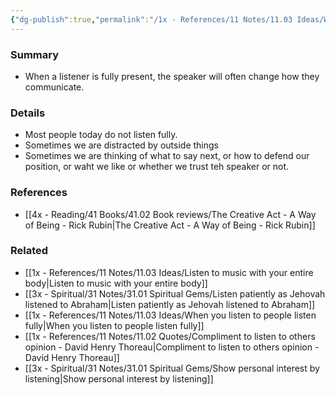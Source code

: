 ```yaml
---
{"dg-publish":true,"permalink":"/1x - References/11 Notes/11.03 Ideas/When we listen fully the speaker communicates differently/","title":"When we listen fully the speaker communicates differently","created":"2023-03-23T18:42:12.000+03:00","updated":"2024-02-14T20:18:20.531+03:00"}
---
```



### Summary
- When a listener is fully present, the speaker will often change how they communicate.

### Details
- Most people today do not listen fully.
- Sometimes we are distracted by outside things
- Sometimes we are thinking of what to say next, or how to defend our position, or waht we like or whether we trust teh speaker or not.

### References
- [[4x - Reading/41 Books/41.02 Book reviews/The Creative Act - A Way of Being - Rick Rubin\|The Creative Act - A Way of Being - Rick Rubin]]

### Related
- [[1x - References/11 Notes/11.03 Ideas/Listen to music with your entire body\|Listen to music with your entire body]]
- [[3x - Spiritual/31 Notes/31.01 Spiritual Gems/Listen patiently as Jehovah listened to Abraham\|Listen patiently as Jehovah listened to Abraham]]
- [[1x - References/11 Notes/11.03 Ideas/When you listen to people listen fully\|When you listen to people listen fully]]
- [[1x - References/11 Notes/11.02 Quotes/Compliment to listen to others opinion - David Henry Thoreau\|Compliment to listen to others opinion - David Henry Thoreau]]
- [[3x - Spiritual/31 Notes/31.01 Spiritual Gems/Show personal interest by listening\|Show personal interest by listening]]